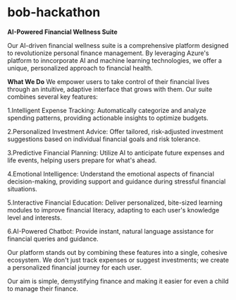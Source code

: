 # bob-hackathon

**AI-Powered Financial Wellness Suite**

Our AI-driven financial wellness suite is a comprehensive platform designed to revolutionize personal finance management. By leveraging Azure's platform to inncorporate AI and machine learning technologies, we offer a unique, personalized approach to financial health.

**What We Do**
We empower users to take control of their financial lives through an intuitive, adaptive interface that grows with them. Our suite combines several key features:

1.Intelligent Expense Tracking: Automatically categorize and analyze spending patterns, providing actionable insights to optimize budgets.

2.Personalized Investment Advice: Offer tailored, risk-adjusted investment suggestions based on individual financial goals and risk tolerance.

3.Predictive Financial Planning: Utilize AI to anticipate future expenses and life events, helping users prepare for what's ahead.

4.Emotional Intelligence: Understand the emotional aspects of financial decision-making, providing support and guidance during stressful financial situations.

5.Interactive Financial Education: Deliver personalized, bite-sized learning modules to improve financial literacy, adapting to each user's knowledge level and interests.

6.AI-Powered Chatbot: Provide instant, natural language assistance for financial queries and guidance.


Our platform stands out by combining these features into a single, cohesive ecosystem. We don't just track expenses or suggest investments; we create a personalized financial journey for each user.

Our aim is simple, demystifying finance and making it easier for even a child to manage their finance.
